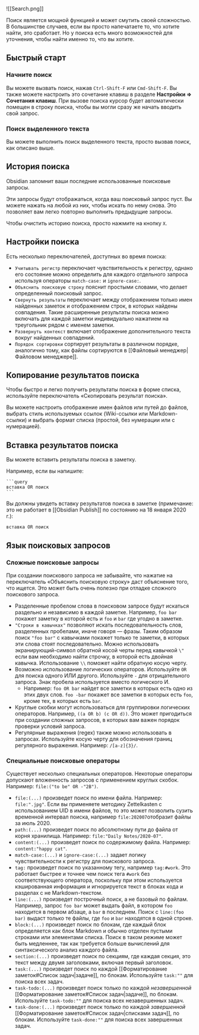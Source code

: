 ![[Search.png]]

Поиск является мощной функцией и может смутить своей сложностью. В большинстве случаев, если вы просто напечатаете то, что хотите найти, это сработает. Но у поиска есть много возможностей для уточнения, чтобы найти именно то, что вы хотите.

## Быстрый старт

### Начните поиск

Вы можете вызвать поиск, нажав `Ctrl-Shift-F` или `Cmd-Shift-F`. Вы также можете настроить это сочетание клавиш в разделе **Настройки => Сочетания клавиш**. При вызове поиска курсор будет автоматически помещен в строку поиска, чтобы вы могли сразу же начать вводить свой запрос.

### Поиск выделенного текста

Вы можете выполнить поиск выделенного текста, просто вызвав поиск, как описано выше.

## История поиска

Obsidian запомнит ваши последние использованные поисковые запросы.

Эти запросы будут отображаться, когда ваш поисковый запрос пуст. Вы можете нажать на любой из них, чтобы искать по нему снова. Это позволяет вам легко повторно выполнить предыдущие запросы.

Чтобы очистить историю поиска, просто нажмите на кнопку `X`.

## Настройки поиска

Есть несколько переключателей, доступных во время поиска:

- `Учитывать регистр` переключает чувствительность к регистру, однако его состояние можно определить для каждого отдельного запроса используя операторы `match-case:` и `ignore-case:`.
- `Объяснить поисковую строку` пояснит простыми словами, что делает определенный поисковый запрос.
- `Свернуть результаты` переключает между отображением только имен найденных заметок и отображением строк, в которых найдены совпадения. Такие расширенные результаты поиска можно включать для каждой заметки индивидуально нажатием на треугольник рядом с именем заметки.
- `Развернуть контекст` включает отображение дополнительного текста вокруг найденных совпадений.
- `Порядок сортировки` сортирует результаты в различном порядке, аналогично тому, как файлы сортируются в [[Файловый менеджер|Файловом менеджере]].

## Копирование результатов поиска

Чтобы быстро и легко получить результаты поиска в форме списка, используйте переключатель «Скопировать результат поиска».

Вы можете настроить отображение имен файлов или путей до файлов, выбрать стиль используемых ссылок (Wiki-ссылки или Markdown-ссылки) и выбрать формат списка (простой, без нумерации или с нумерацией).

## Вставка результатов поиска

Вы можете вставить результаты поиска в заметку.

Например, если вы напишите:

<pre><code>```query
вставка OR поиск
```</code></pre>

Вы должны увидеть вставку результатов поиска в заметке (примечание: это не работает в [[Obsidian Publish]] по состоянию на 18 января 2020 г.):

```query
вставка OR поиск
```

## Язык поисковых запросов

### Сложные поисковые запросы

При создании поискового запроса не забывайте, что нажатие на переключатель «Объяснить поисковую строку» даст объяснение того, что ищется. Это может быть очень полезно при отладке сложного поискового запроса.

- Разделенные пробелом слова в поисковом запросе будут искаться раздельно и независимо в каждой заметке. Например, `foo bar` покажет заметку в которой есть и `foo` и `bar` где угодно в заметке.
- `"Строки в кавычках"` позволяют искать последовательность слов, разделенных пробелами, иначе говоря — фразы. Таким образом поиск `"foo bar"` с кавычками покажет только те заметки, в которых эти слова стоят последовательно. Можно использовать экранирующий-символ обратной косой черты перед кавычкой `\"` если вам необходимо найти строчку, в которой есть двойная кавычка. Использование `\\` поможет найти обратную косую черту.
- Возможно использование логических операторов. Используйте `OR` для поиска одного ИЛИ другого. Используйте `-` для отрицательного запроса. Знак пробела используется вместо логического И.
	- Например: `foo OR bar` найдет все заметки в которых есть одно из этих двух слов. `foo -bar` покажет все заметки в которых есть `foo`, кроме тех, в которых есть `bar`.
- Круглые скобки могут использоваться для группировки логических операторов. Например, `((a OR b) (c OR d))`. Это может пригодиться при создании сложных запросов, в которых вам важен порядок проверки условий запроса.
- Регулярные выражения (regex) также можно использовать в запросах. Используйте косую черту для обозначения границ регулярного выражения. Например: `/[a-z]{3}/`.

### Специальные поисковые операторы

Существует несколько специальных операторов. Некоторые операторы допускают вложенность запросов с применением круглых скобок. Например: `file:("to be" OR -"2B")`.

- `file:(...)` произведет поиск по имени файла. Например: `file:".jpg"`. Если вы применяете методику Zettelkasten с использованием UID в имени файлов, то это может позволить сузить временной интервал поиска, например `file:202007`отобразит файлы за июль 2020.
- `path:(...)` произведет поиск по абсолютному пути до файла от корня хранилища. Например: `file:"Daily Notes/2020-07"`.
- `content:(...)` произведет поиск по содержимому файла. Например: `content:"happy cat"`.
- `match-case:(...)` и `ignore-case:(...)` задает логику чувствительности к регистру для поискового запроса.
- `tag:` произведет поиск по указанному тегу, например `tag:#work`. Это работает быстрее и точнее чем поиск тега `#work` без соответствующего оператора, поскольку при этом используется кэшированная информация и игнорируется текст в блоках кода и разделах с не Markdown-текстом.
- `line:(...)` произведет построчный поиск, а не базовый по файлам. Например, запрос `foo bar` может выдать файл, в котором `foo` находится в первом абзаце, а `bar` в последнем. Поиск с `line:(foo bar)` выдаст только те файлы, где `foo` и `bar` находятся в одной строке.
- `block:(...)` произведет поиск по блокам, где каждый блок определяется как блок Markdown и обычно отделен пустыми строками или элементами списка. Поиск в таком режиме может быть медленнее, так как требуется больше вычислений для синтаксического анализ каждого файла.
- `section:(...)` произведет поиск по секциям, где каждая секция, это текст между двумя заголовками, включая первый заголовок.
- `task:(...)` произведет поиск по каждой [[Форматирование заметок#Список задач|задаче]], по блокам. Используйте `task:""` для поиска всех задач.
- `task-todo:(...)` произведет поиск только по каждой *незавершенной* [[Форматирование заметок#Список задач|задаче]], по блокам. Используйте `task-todo:""` для поиска всех незавершенных задач.
- `task-done:(...)` произведет поиск только по каждой *завершенной* [[Форматирование заметок#Список задач|списками задач]], по блокам. Используйте `task-done:""` для поиска всех завершенных задач.